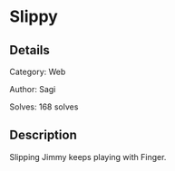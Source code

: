 # Slippy

## Details
Category: Web

Author: Sagi

Solves: 168 solves

## Description

Slipping Jimmy keeps playing with Finger.
